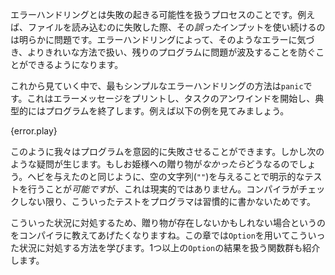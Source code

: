 <!-- Error handling is the process of handling the possibility of failure. For
example, failing to read a file and then continuing to use that *bad* input
would clearly be problematic. Error handling allows us to notice and handle
those errors in an explicit fashion, saving the rest of the program from
potential issues. -->
エラーハンドリングとは失敗の起きる可能性を扱うプロセスのことです。例えば、ファイルを読み込むのに失敗した際、その*誤った*インプットを使い続けるのは明らかに問題です。エラーハンドリングによって、そのようなエラーに気づき、よりきれいな方法で扱い、残りのプログラムに問題が波及することを防ぐことができるようになります。

<!-- The simplest error handling mechanism we will see is `panic`. It prints an
error message, starts unwinding the task, and usually exits the program.
Consider the following example: -->
これから見ていく中で、最もシンプルなエラーハンドリングの方法は`panic`です。これはエラーメッセージをプリントし、タスクのアンワインドを開始し、典型的にはプログラムを終了します。例えば以下の例を見てみましょう。

{error.play}

<!-- This shows that we can induce program failure at will, but raises a
question: what happens if the princess is *not* given a gift? We *could*
explicitly test this with a check against the null string (`""`) as we do
with the snake, but this is not reliable. The problem is that programmers do
not habitually test these checks unless required to by the compiler. -->
このように我々はプログラムを意図的に失敗させることができます。しかし次のような疑問が生じます。もしお姫様への贈り物が*なかったら*どうなるのでしょう。ヘビを与えたのと同じように、空の文字列(`""`)を与えることで明示的なテストを行うことが*可能です*が、これは現実的ではありません。コンパイラがチェックしない限り、こういったテストをプログラマは習慣的に書かないためです。

<!-- In order for this to be reliable, we'll want the compiler to point out
cases where there may not be a gift. In this chapter, we will learn to use
`Option` to take care of this condition, as well as various functions to
deal with the results of one or more uses of `Option`. -->
こういった状況に対処するため、贈り物が存在しないかもしれない場合というのをコンパイラに教えてあげたくなりますね。この章では`Option`を用いてこういった状況に対処する方法を学びます。1つ以上の`Option`の結果を扱う関数群も紹介します。
